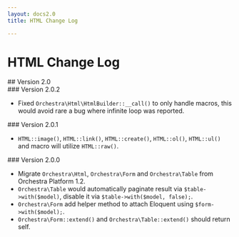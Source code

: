 ```yaml
---
layout: docs2.0
title: HTML Change Log

---
```


# HTML Change Log

<section id="v2.0">
## Version 2.0

<article id="v2.0.2">
### Version 2.0.2

* Fixed `Orchestra\Html\HtmlBuilder::__call()` to only handle macros, this would avoid rare a bug where infinite loop was reported.

</article>

<article id="v2.0.1">
### Version 2.0.1

* `HTML::image()`, `HTML::link()`, `HTML::create()`, `HTML::ol()`, `HTML::ul()` and macro will utilize `HTML::raw()`.

</article>

<article id="v2.0.0">
### Version 2.0.0

* Migrate `Orchestra\Html`, `Orchestra\Form` and `Orchestra\Table` from Orchestra Platform 1.2.
* `Orchestra\Table` would automatically paginate result via `$table->with($model)`, disable it via `$table->with($model, false);`.
* `Orchestra\Form` add helper method to attach Eloquent using `$form->with($model);`.
* `Orchestra\Form::extend()` and `Orchestra\Table::extend()` should return self.

</article>

</section>
